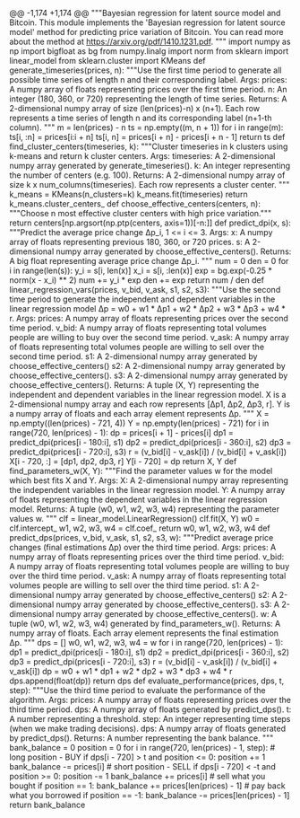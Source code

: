
@@ -1,174 +1,174 @@
"""Bayesian regression for latent source model and Bitcoin.
This module implements the 'Bayesian regression for latent source model' method
for predicting price variation of Bitcoin. You can read more about the method
at https://arxiv.org/pdf/1410.1231.pdf.
"""
import numpy as np
import bigfloat as bg
from numpy.linalg import norm
from sklearn import linear_model
from sklearn.cluster import KMeans
def generate_timeseries(prices, n):
    """Use the first time period to generate all possible time series of length n
       and their corresponding label.
    Args:
        prices: A numpy array of floats representing prices over the first time
            period.
        n: An integer (180, 360, or 720) representing the length of time series.
    Returns:
        A 2-dimensional numpy array of size (len(prices)-n) x (n+1). Each row
        represents a time series of length n and its corresponding label
        (n+1-th column).
    """
    m = len(prices) - n
    ts = np.empty((m, n + 1))
    for i in range(m):
        ts[i, :n] = prices[i:i + n]
        ts[i, n] = prices[i + n] - prices[i + n - 1]
    return ts
def find_cluster_centers(timeseries, k):
    """Cluster timeseries in k clusters using k-means and return k cluster centers.
    Args:
        timeseries: A 2-dimensional numpy array generated by generate_timeseries().
        k: An integer representing the number of centers (e.g. 100).
    Returns:
        A 2-dimensional numpy array of size k x num_columns(timeseries). Each
        row represents a cluster center.
    """
    k_means = KMeans(n_clusters=k)
    k_means.fit(timeseries)
    return k_means.cluster_centers_
def choose_effective_centers(centers, n):
    """Choose n most effective cluster centers with high price variation."""
    return centers[np.argsort(np.ptp(centers, axis=1))[-n:]]
def predict_dpi(x, s):
    """Predict the average price change Δp_i, 1 <= i <= 3.
    Args:
        x: A numpy array of floats representing previous 180, 360, or 720 prices.
        s: A 2-dimensional numpy array generated by choose_effective_centers().
    Returns:
        A big float representing average price change Δp_i.
    """
    num = 0
    den = 0
    for i in range(len(s)):
        y_i = s[i, len(x)]
        x_i = s[i, :len(x)]
        exp = bg.exp(-0.25 * norm(x - x_i) ** 2)
        num += y_i * exp
        den += exp
    return num / den
def linear_regression_vars(prices, v_bid, v_ask, s1, s2, s3):
    """Use the second time period to generate the independent and dependent variables
       in the linear regression model Δp = w0 + w1 * Δp1 + w2 * Δp2 + w3 * Δp3 + w4 * r.
    Args:
        prices: A numpy array of floats representing prices over the second time
            period.
        v_bid: A numpy array of floats representing total volumes people are
            willing to buy over the second time period.
        v_ask: A numpy array of floats representing total volumes people are
            willing to sell over the second time period.
        s1: A 2-dimensional numpy array generated by choose_effective_centers()
        s2: A 2-dimensional numpy array generated by choose_effective_centers().
        s3: A 2-dimensional numpy array generated by choose_effective_centers().
    Returns:
        A tuple (X, Y) representing the independent and dependent variables in
        the linear regression model. X is a 2-dimensional numpy array and each
        row represents [Δp1, Δp2, Δp3, r]. Y is a numpy array of floats and
        each array element represents Δp.
    """
    X = np.empty((len(prices) - 721, 4))
    Y = np.empty(len(prices) - 721)
    for i in range(720, len(prices) - 1):
        dp = prices[i + 1] - prices[i]
        dp1 = predict_dpi(prices[i - 180:i], s1)
        dp2 = predict_dpi(prices[i - 360:i], s2)
        dp3 = predict_dpi(prices[i - 720:i], s3)
        r = (v_bid[i] - v_ask[i]) / (v_bid[i] + v_ask[i])
        X[i - 720, :] = [dp1, dp2, dp3, r]
        Y[i - 720] = dp
    return X, Y
def find_parameters_w(X, Y):
    """Find the parameter values w for the model which best fits X and Y.
    Args:
        X: A 2-dimensional numpy array representing the independent variables
            in the linear regression model.
        Y: A numpy array of floats representing the dependent variables in the
            linear regression model.
    Returns:
        A tuple (w0, w1, w2, w3, w4) representing the parameter values w.
    """
    clf = linear_model.LinearRegression()
    clf.fit(X, Y)
    w0 = clf.intercept_
    w1, w2, w3, w4 = clf.coef_
    return w0, w1, w2, w3, w4
def predict_dps(prices, v_bid, v_ask, s1, s2, s3, w):
    """Predict average price changes (final estimations Δp) over the third
       time period.
    Args:
        prices: A numpy array of floats representing prices over the third time
            period.
        v_bid: A numpy array of floats representing total volumes people are
            willing to buy over the third time period.
        v_ask: A numpy array of floats representing total volumes people are
            willing to sell over the third time period.
        s1: A 2-dimensional numpy array generated by choose_effective_centers()
        s2: A 2-dimensional numpy array generated by choose_effective_centers().
        s3: A 2-dimensional numpy array generated by choose_effective_centers().
        w: A tuple (w0, w1, w2, w3, w4) generated by find_parameters_w().
    Returns:
        A numpy array of floats. Each array element represents the final
        estimation Δp.
    """
    dps = []
    w0, w1, w2, w3, w4 = w
    for i in range(720, len(prices) - 1):
        dp1 = predict_dpi(prices[i - 180:i], s1)
        dp2 = predict_dpi(prices[i - 360:i], s2)
        dp3 = predict_dpi(prices[i - 720:i], s3)
        r = (v_bid[i] - v_ask[i]) / (v_bid[i] + v_ask[i])
        dp = w0 + w1 * dp1 + w2 * dp2 + w3 * dp3 + w4 * r
        dps.append(float(dp))
    return dps
def evaluate_performance(prices, dps, t, step):
    """Use the third time period to evaluate the performance of the algorithm.
    Args:
        prices: A numpy array of floats representing prices over the third time
            period.
        dps: A numpy array of floats generated by predict_dps().
        t: A number representing a threshold.
        step: An integer representing time steps (when we make trading decisions).
        dps: A numpy array of floats generated by predict_dps().
    Returns:
        A number representing the bank balance.
    """
    bank_balance = 0
    position = 0
    for i in range(720, len(prices) - 1, step):
        # long position - BUY
        if dps[i - 720] > t and position <= 0:
            position += 1
            bank_balance -= prices[i]
        # short position - SELL
        if dps[i - 720] < -t and position >= 0:
            position -= 1
            bank_balance += prices[i]
    # sell what you bought
    if position == 1:
        bank_balance += prices[len(prices) - 1]
    # pay back what you borrowed
    if position == -1:
        bank_balance -= prices[len(prices) - 1]
    return bank_balance
